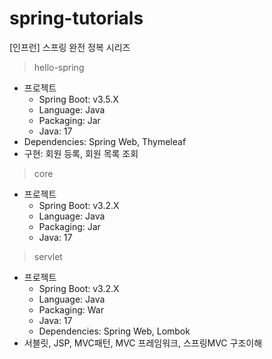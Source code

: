 # spring-tutorials
[인프런] 스프링 완전 정복 시리즈

> hello-spring
* 프로젝트
  * Spring Boot: v3.5.X
  * Language: Java
  * Packaging: Jar
  * Java: 17
* Dependencies: Spring Web, Thymeleaf
* 구현: 회원 등록, 회원 목록 조회

> core
* 프로젝트
  * Spring Boot: v3.2.X
  * Language: Java
  * Packaging: Jar
  * Java: 17

> servlet
* 프로젝트
  * Spring Boot: v3.2.X
  * Language: Java
  * Packaging: War
  * Java: 17
  * Dependencies: Spring Web, Lombok
* 서블릿, JSP, MVC패턴, MVC 프레임워크, 스프링MVC 구조이해


